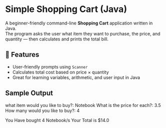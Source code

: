 # Simple Shopping Cart (Java)

A beginner-friendly command-line **Shopping Cart** application written in Java.  
The program asks the user what item they want to purchase, the price, and quantity — then calculates and prints the total bill.


## 🛒 Features

- User-friendly prompts using `Scanner`
- Calculates total cost based on price × quantity
- Great for learning variables, arithmetic, and user input in Java


## Sample Output

what item would you like to buy?: Notebook
What is the price for each?: 3.5
How many would you like to buy?: 4

You Have bought 4 Notebook/s
Your Total is $14.0